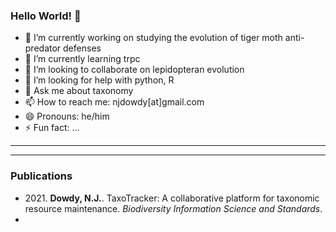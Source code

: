 ### Hello World! 👋

- 🔭 I’m currently working on studying the evolution of tiger moth anti-predator defenses
- 🌱 I’m currently learning trpc
- 👯 I’m looking to collaborate on lepidopteran evolution
- 🤔 I’m looking for help with python, R
- 💬 Ask me about taxonomy
- 📫 How to reach me: njdowdy[at]gmail.com
- 😄 Pronouns: he/him
- ⚡ Fun fact: ...

_________________
*****
### Publications
- 2021\. <b>Dowdy, N.J.</b>. TaxoTracker: A collaborative platform for taxonomic resource maintenance. <i>Biodiversity Information Science and Standards</i>.
- 
